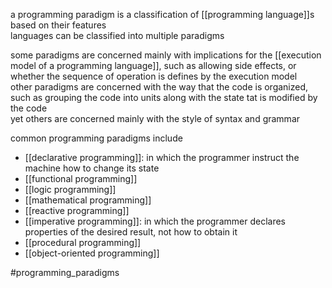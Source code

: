 a programming paradigm is a classification of [[programming language]]s based on their features  
languages can be classified into multiple paradigms  
  
some paradigms are concerned mainly with implications for the [[execution model of a programming language]], such as allowing side effects, or whether the sequence of operation is defines by the execution model  
other paradigms are concerned with the way that the code is organized, such as grouping the code into units along with the state tat is modified by the code  
yet others are concerned mainly with the style of syntax and grammar  
  
common programming paradigms include  
- [[declarative programming]]: in which the programmer instruct the machine how to change its state  
- [[functional programming]]  
- [[logic programming]]  
- [[mathematical programming]]  
- [[reactive programming]]  
- [[imperative programming]]: in which the programmer declares properties of the desired result, not how to obtain it  
- [[procedural programming]]  
- [[object-oriented programming]]  
  
#programming_paradigms